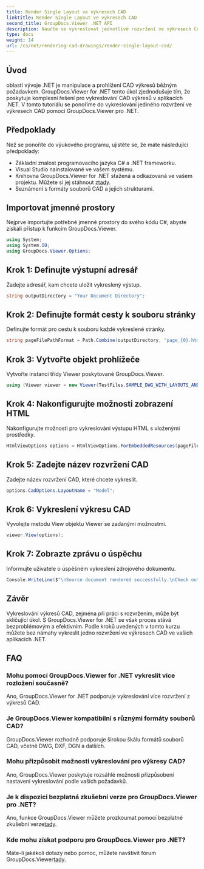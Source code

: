 ```yaml
---
title: Render Single Layout ve výkresech CAD
linktitle: Render Single Layout ve výkresech CAD
second_title: GroupDocs.Viewer .NET API
description: Naučte se vykreslovat jednotlivé rozvržení ve výkresech CAD pomocí GroupDocs.Viewer pro .NET. Snadné kroky pro bezproblémovou integraci do vašich aplikací .NET.
type: docs
weight: 14
url: /cs/net/rendering-cad-drawings/render-single-layout-cad/
---
```

## Úvod
oblasti vývoje .NET je manipulace a prohlížení CAD výkresů běžným požadavkem. GroupDocs.Viewer for .NET tento úkol zjednodušuje tím, že poskytuje komplexní řešení pro vykreslování CAD výkresů v aplikacích .NET. V tomto tutoriálu se ponoříme do vykreslování jediného rozvržení ve výkresech CAD pomocí GroupDocs.Viewer pro .NET.
## Předpoklady
Než se ponoříte do výukového programu, ujistěte se, že máte následující předpoklady:
- Základní znalost programovacího jazyka C# a .NET frameworku.
- Visual Studio nainstalované ve vašem systému.
-  Knihovna GroupDocs.Viewer for .NET stažená a odkazovaná ve vašem projektu. Můžete si jej stáhnout z[tady](https://releases.groupdocs.com/viewer/net/).
- Seznámení s formáty souborů CAD a jejich strukturami.

## Importovat jmenné prostory
Nejprve importujte potřebné jmenné prostory do svého kódu C#, abyste získali přístup k funkcím GroupDocs.Viewer.

```csharp
using System;
using System.IO;
using GroupDocs.Viewer.Options;
```

## Krok 1: Definujte výstupní adresář
Zadejte adresář, kam chcete uložit vykreslený výstup.
```csharp
string outputDirectory = "Your Document Directory";
```
## Krok 2: Definujte formát cesty k souboru stránky
Definujte formát pro cestu k souboru každé vykreslené stránky.
```csharp
string pageFilePathFormat = Path.Combine(outputDirectory, "page_{0}.html");
```
## Krok 3: Vytvořte objekt prohlížeče
Vytvořte instanci třídy Viewer poskytované GroupDocs.Viewer.
```csharp
using (Viewer viewer = new Viewer(TestFiles.SAMPLE_DWG_WITH_LAYOUTS_AND_LAYERS))
```
## Krok 4: Nakonfigurujte možnosti zobrazení HTML
Nakonfigurujte možnosti pro vykreslování výstupu HTML s vloženými prostředky.
```csharp
HtmlViewOptions options = HtmlViewOptions.ForEmbeddedResources(pageFilePathFormat);
```
## Krok 5: Zadejte název rozvržení CAD
Zadejte název rozvržení CAD, které chcete vykreslit.
```csharp
options.CadOptions.LayoutName = "Model";
```
## Krok 6: Vykreslení výkresu CAD
Vyvolejte metodu View objektu Viewer se zadanými možnostmi.
```csharp
viewer.View(options);
```
## Krok 7: Zobrazte zprávu o úspěchu
Informujte uživatele o úspěšném vykreslení zdrojového dokumentu.
```csharp
Console.WriteLine($"\nSource document rendered successfully.\nCheck output in {outputDirectory}.");
```

## Závěr
Vykreslování výkresů CAD, zejména při práci s rozvržením, může být skličující úkol. S GroupDocs.Viewer for .NET se však proces stává bezproblémovým a efektivním. Podle kroků uvedených v tomto kurzu můžete bez námahy vykreslit jedno rozvržení ve výkresech CAD ve vašich aplikacích .NET.
## FAQ
### Mohu pomocí GroupDocs.Viewer for .NET vykreslit více rozložení současně?
Ano, GroupDocs.Viewer for .NET podporuje vykreslování více rozvržení z výkresů CAD.
### Je GroupDocs.Viewer kompatibilní s různými formáty souborů CAD?
GroupDocs.Viewer rozhodně podporuje širokou škálu formátů souborů CAD, včetně DWG, DXF, DGN a dalších.
### Mohu přizpůsobit možnosti vykreslování pro výkresy CAD?
Ano, GroupDocs.Viewer poskytuje rozsáhlé možnosti přizpůsobení nastavení vykreslování podle vašich požadavků.
### Je k dispozici bezplatná zkušební verze pro GroupDocs.Viewer pro .NET?
 Ano, funkce GroupDocs.Viewer můžete prozkoumat pomocí bezplatné zkušební verze[tady](https://releases.groupdocs.com/).
### Kde mohu získat podporu pro GroupDocs.Viewer pro .NET?
 Máte-li jakékoli dotazy nebo pomoc, můžete navštívit fórum GroupDocs.Viewer[tady](https://forum.groupdocs.com/c/viewer/9).